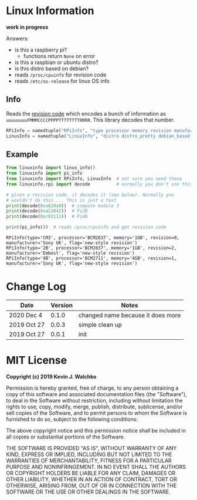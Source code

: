 # Linux Information

**work in progress**

Answers:

- is this a raspberry pi?
    - functions return `None` on error
- is this a raspbian or ubuntu distro?
- is this distro based on debian?
- reads `/proc/cpuinfo` for revision code
- reads `/etc/os-release` for linux OS info

## Info

Reads the [revision code](https://www.raspberrypi.org/documentation/hardware/raspberrypi/revision-codes/README.md)
which encodes a bunch of information as `uuuuuuuuFMMMCCCCPPPPTTTTTTTTRRRR`. This library
decodes that number.

```python
RPiInfo = namedtuple("RPiInfo", "type processor memory revision manufacturer flag")
LinuxInfo = namedtuple("LinuxInfo", "distro distro_pretty debian_based version version_codename")
```

## Example

```python
from linuxinfo import linux_info()
from linuxinfo import pi_info
from linuxinfo import RPiInfo, LinuxInfo  # not sure you need these
from linuxinfo.rpi import decode          # normally you don't use this!

# given a revision code, it decodes it (see below). Normally you
# wouldn't do this ... this is just a test
print(decode(0xa020a0))  # compute module 3
print(decode(0xa22042))  # Pi2B
print(decode(0xc03111))  # Pi4B

print(pi_info())  # reads /proc/cpuinfo and get revision code
```

```
RPiInfo(type='CM3', processor='BCM2837', memory='1GB', revision=0, manufacturer='Sony UK', flag='new-style revision')
RPiInfo(type='2B', processor='BCM2837', memory='1GB', revision=2, manufacturer='Embest', flag='new-style revision')
RPiInfo(type='4B', processor='BCM2711', memory='4GB', revision=1, manufacturer='Sony UK', flag='new-style revision')
```

# Change Log

| Date        | Version | Notes      |
|-------------|---------|------------|
| 2020 Dec 4  | 0.1.0   | changed name because it does more |
| 2019 Oct 27 | 0.0.3   | simple clean up |
| 2019 Oct 27 | 0.0.1   | init            |


# MIT License

**Copyright (c) 2019 Kevin J. Walchko**

Permission is hereby granted, free of charge, to any person obtaining a copy
of this software and associated documentation files (the "Software"), to deal
in the Software without restriction, including without limitation the rights
to use, copy, modify, merge, publish, distribute, sublicense, and/or sell
copies of the Software, and to permit persons to whom the Software is
furnished to do so, subject to the following conditions:

The above copyright notice and this permission notice shall be included in all
copies or substantial portions of the Software.

THE SOFTWARE IS PROVIDED "AS IS", WITHOUT WARRANTY OF ANY KIND, EXPRESS OR
IMPLIED, INCLUDING BUT NOT LIMITED TO THE WARRANTIES OF MERCHANTABILITY,
FITNESS FOR A PARTICULAR PURPOSE AND NONINFRINGEMENT. IN NO EVENT SHALL THE
AUTHORS OR COPYRIGHT HOLDERS BE LIABLE FOR ANY CLAIM, DAMAGES OR OTHER
LIABILITY, WHETHER IN AN ACTION OF CONTRACT, TORT OR OTHERWISE, ARISING FROM,
OUT OF OR IN CONNECTION WITH THE SOFTWARE OR THE USE OR OTHER DEALINGS IN THE
SOFTWARE.
